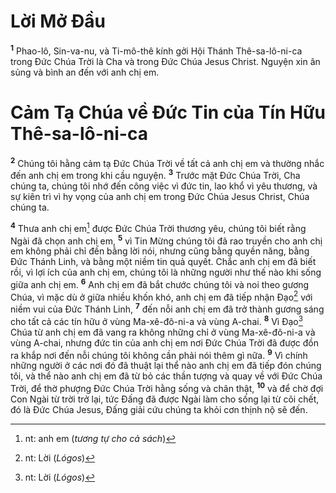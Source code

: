 # Lời Mở Ðầu

<sup><b>1</b></sup> Phao-lô, Sin-va-nu, và Ti-mô-thê kính gởi Hội Thánh Thê-sa-lô-ni-ca trong Ðức Chúa Trời là Cha và trong Ðức Chúa Jesus Christ. Nguyện xin ân sủng và bình an đến với anh chị em.

# Cảm Tạ Chúa về Ðức Tin của Tín Hữu Thê-sa-lô-ni-ca

<sup><b>2</b></sup> Chúng tôi hằng cảm tạ Ðức Chúa Trời về tất cả anh chị em và thường nhắc đến anh chị em trong khi cầu nguyện. <sup><b>3</b></sup> Trước mặt Ðức Chúa Trời, Cha chúng ta, chúng tôi nhớ đến công việc vì đức tin, lao khổ vì yêu thương, và sự kiên trì vì hy vọng của anh chị em trong Ðức Chúa Jesus Christ, Chúa chúng ta.

<sup><b>4</b></sup> Thưa anh chị em[^1-2f7ffb46-d92a-48a7-bed9-3200a7dbe8c3] được Ðức Chúa Trời thương yêu, chúng tôi biết rằng Ngài đã chọn anh chị em, <sup><b>5</b></sup> vì Tin Mừng chúng tôi đã rao truyền cho anh chị em không phải chỉ đến bằng lời nói, nhưng cũng bằng quyền năng, bằng Ðức Thánh Linh, và bằng một niềm tin quả quyết. Chắc anh chị em đã biết rồi, vì lợi ích của anh chị em, chúng tôi là những người như thế nào khi sống giữa anh chị em. <sup><b>6</b></sup> Anh chị em đã bắt chước chúng tôi và noi theo gương Chúa, vì mặc dù ở giữa nhiều khốn khó, anh chị em đã tiếp nhận Ðạo[^2-2f7ffb46-d92a-48a7-bed9-3200a7dbe8c3] với niềm vui của Ðức Thánh Linh, <sup><b>7</b></sup> đến nỗi anh chị em đã trở thành gương sáng cho tất cả các tín hữu ở vùng Ma-xê-đô-ni-a và vùng A-chai. <sup><b>8</b></sup> Vì Ðạo[^3-2f7ffb46-d92a-48a7-bed9-3200a7dbe8c3] Chúa từ anh chị em đã vang ra không những chỉ ở vùng Ma-xê-đô-ni-a và vùng A-chai, nhưng đức tin của anh chị em nơi Ðức Chúa Trời đã được đồn ra khắp nơi đến nỗi chúng tôi không cần phải nói thêm gì nữa. <sup><b>9</b></sup> Vì chính những người ở các nơi đó đã thuật lại thể nào anh chị em đã tiếp đón chúng tôi, và thể nào anh chị em đã từ bỏ các thần tượng và quay về với Ðức Chúa Trời, để thờ phượng Ðức Chúa Trời hằng sống và chân thật, <sup><b>10</b></sup> và để chờ đợi Con Ngài từ trời trở lại, tức Ðấng đã được Ngài làm cho sống lại từ cõi chết, đó là Ðức Chúa Jesus, Ðấng giải cứu chúng ta khỏi cơn thịnh nộ sẽ đến.

[^1-2f7ffb46-d92a-48a7-bed9-3200a7dbe8c3]: nt: anh em (_tương tự cho cả sách_)

[^2-2f7ffb46-d92a-48a7-bed9-3200a7dbe8c3]: nt: Lời (_Lógos_)

[^3-2f7ffb46-d92a-48a7-bed9-3200a7dbe8c3]: nt: Lời (_Lógos_)

